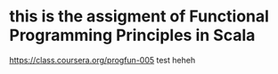 # this is the assigment of Functional Programming Principles in Scala
https://class.coursera.org/progfun-005
test
heheh

